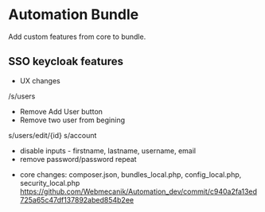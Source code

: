 # Automation Bundle

Add custom features from core to bundle.

## SSO keycloak features
                                                                       
+ UX changes
 
 /s/users
  
 - Remove Add User button
 - Remove two user from begining
 
 s/users/edit/{id}
 s/account
 - disable inputs - firstname, lastname, username, email
 - remove password/password repeat
 
  + core changes: composer.json, bundles_local.php, config_local.php, security_local.php  https://github.com/Webmecanik/Automation_dev/commit/c940a2fa13ed725a65c47df137892abed854b2ee
 